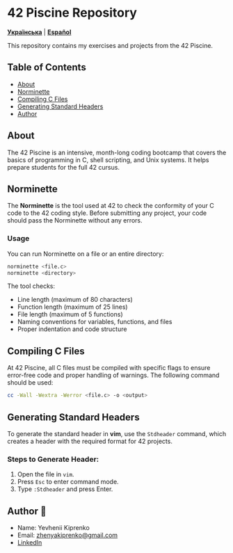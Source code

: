 
# 42 Piscine Repository

**[Українська](ua.README.md)** | **[Español](es.README.md)**

This repository contains my exercises and projects from the 42 Piscine.

## Table of Contents
- [About](#about)
- [Norminette](#norminette)
- [Compiling C Files](#compiling-c-files)
- [Generating Standard Headers](#generating-standard-headers)
- [Author](#author)

## About
The 42 Piscine is an intensive, month-long coding bootcamp that covers the basics of programming in C, shell scripting, and Unix systems. It helps prepare students for the full 42 cursus.

## Norminette
The **Norminette** is the tool used at 42 to check the conformity of your C code to the 42 coding style. Before submitting any project, your code should pass the Norminette without any errors.

### Usage
You can run Norminette on a file or an entire directory:

```bash
norminette <file.c>
norminette <directory>
```

The tool checks:
- Line length (maximum of 80 characters)
- Function length (maximum of 25 lines)
- File length (maximum of 5 functions)
- Naming conventions for variables, functions, and files
- Proper indentation and code structure

## Compiling C Files
At 42 Piscine, all C files must be compiled with specific flags to ensure error-free code and proper handling of warnings. The following command should be used:

```bash
cc -Wall -Wextra -Werror <file.c> -o <output>
```

## Generating Standard Headers
To generate the standard header in **vim**, use the `Stdheader` command, which creates a header with the required format for 42 projects.

### Steps to Generate Header:
1. Open the file in `vim`.
2. Press `Esc` to enter command mode.
3. Type `:Stdheader` and press Enter.

## Author 🦝
- Name: Yevhenii Kiprenko
- Email: zhenyakiprenko@gmail.com
- [LinkedIn](https://www.linkedin.com/in/kiprenko/)
